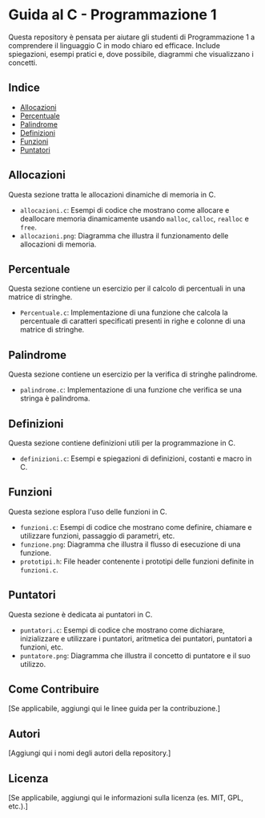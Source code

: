 #  Guida al C - Programmazione 1

Questa repository è pensata per aiutare gli studenti di Programmazione 1 a comprendere il linguaggio C in modo chiaro ed efficace. Include spiegazioni, esempi pratici e, dove possibile, diagrammi che visualizzano i concetti.

## Indice

*   [Allocazioni](#allocazioni)
*   [Percentuale](#percentuale)
*   [Palindrome](#palindrome)
*   [Definizioni](#definizioni)
*   [Funzioni](#funzioni)
*   [Puntatori](#puntatori)

## Allocazioni

Questa sezione tratta le allocazioni dinamiche di memoria in C.

*   `allocazioni.c`: Esempi di codice che mostrano come allocare e deallocare memoria dinamicamente usando `malloc`, `calloc`, `realloc` e `free`.
*   `allocazioni.png`: Diagramma che illustra il funzionamento delle allocazioni di memoria.

## Percentuale

Questa sezione contiene un esercizio per il calcolo di percentuali in una matrice di stringhe.

*   `Percentuale.c`: Implementazione di una funzione che calcola la percentuale di caratteri specificati presenti in righe e colonne di una matrice di stringhe.

## Palindrome

Questa sezione contiene un esercizio per la verifica di stringhe palindrome.

*   `palindrome.c`: Implementazione di una funzione che verifica se una stringa è palindroma.

## Definizioni

Questa sezione contiene definizioni utili per la programmazione in C.

*   `definizioni.c`: Esempi e spiegazioni di definizioni, costanti e macro in C.

## Funzioni

Questa sezione esplora l'uso delle funzioni in C.

*   `funzioni.c`: Esempi di codice che mostrano come definire, chiamare e utilizzare funzioni, passaggio di parametri, etc.
*   `funzione.png`: Diagramma che illustra il flusso di esecuzione di una funzione.
* `prototipi.h`: File header contenente i prototipi delle funzioni definite in `funzioni.c`.

## Puntatori

Questa sezione è dedicata ai puntatori in C.

*   `puntatori.c`: Esempi di codice che mostrano come dichiarare, inizializzare e utilizzare i puntatori, aritmetica dei puntatori, puntatori a funzioni, etc.
*   `puntatore.png`: Diagramma che illustra il concetto di puntatore e il suo utilizzo.

## Come Contribuire

[Se applicabile, aggiungi qui le linee guida per la contribuzione.]

## Autori

[Aggiungi qui i nomi degli autori della repository.]

## Licenza

[Se applicabile, aggiungi qui le informazioni sulla licenza (es. MIT, GPL, etc.).]
